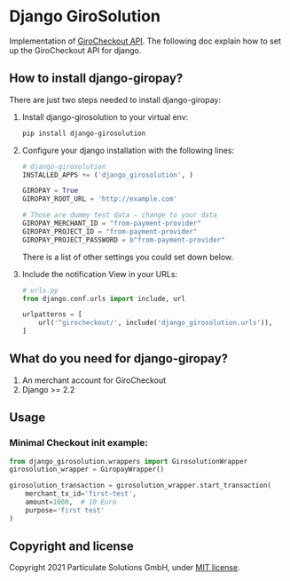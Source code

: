 Django GiroSolution
============================

Implementation of [GiroCheckout API](https://api.girocheckout.de).
The following doc explain how to set up the GiroCheckout API for django.

## How to install django-giropay?

There are just two steps needed to install django-giropay:

1. Install django-girosolution to your virtual env:

	```bash
	pip install django-girosolution
	```

2. Configure your django installation with the following lines:

	```python
    # django-girosolution
    INSTALLED_APPS += ('django_girosolution', )

    GIROPAY = True
    GIROPAY_ROOT_URL = 'http://example.com'

    # Those are dummy test data - change to your data
    GIROPAY_MERCHANT_ID = "from-payment-provider"
    GIROPAY_PROJECT_ID = "from-payment-provider"
    GIROPAY_PROJECT_PASSWORD = b"from-payment-provider"
	```

    There is a list of other settings you could set down below.

3. Include the notification View in your URLs:

	```python
    # urls.py
    from django.conf.urls import include, url

    urlpatterns = [
        url('^girocheckout/', include('django_girosolution.urls')),
    ]
	```

## What do you need for django-giropay?

1. An merchant account for GiroCheckout
2. Django >= 2.2

## Usage

### Minimal Checkout init example:

```python
from django_girosolution.wrappers import GirosolutionWrapper
girosolution_wrapper = GiropayWrapper()

girosolution_transaction = girosolution_wrapper.start_transaction(
    merchant_tx_id='first-test',
    amount=1000,  # 10 Euro 
    purpose='first test'
)
```

## Copyright and license

Copyright 2021 Particulate Solutions GmbH, under [MIT license](https://github.com/ParticulateSolutions/django-giropay/blob/master/LICENSE).